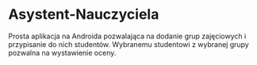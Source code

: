 # Asystent-Nauczyciela
Prosta aplikacja na Androida pozwalająca na dodanie grup zajęciowych i przypisanie do nich studentów. Wybranemu studentowi z wybranej grupy pozwalna na wystawienie oceny. 
